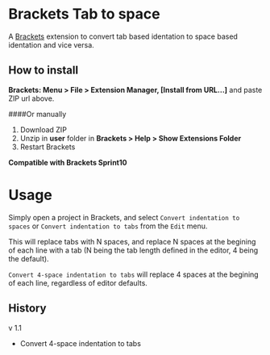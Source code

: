 Brackets Tab to space
=================

A [Brackets](https://github.com/adobe/brackets/) extension to convert tab based identation to space based identation and vice versa.

How to install
--------------

**Brackets: Menu > File > Extension Manager, [Install from URL...]** and paste ZIP url above.


####Or manually
1. Download ZIP
2. Unzip in **user** folder in **Brackets > Help > Show Extensions Folder**
3. Restart Brackets

**Compatible with Brackets Sprint10**


Usage
=====

Simply open a project in Brackets, and select ```Convert indentation to spaces``` or ```Convert indentation to tabs``` from the ```Edit``` menu.


This will replace tabs with N spaces, and replace N spaces at the begining of each line with a tab (N being the tab length defined in the editor, 4 being the default).

```Convert 4-space indentation to tabs``` will replace 4 spaces at the begining of each line, regardless of editor defaults.

History
-------
v 1.1
+ Convert 4-space indentation to tabs

